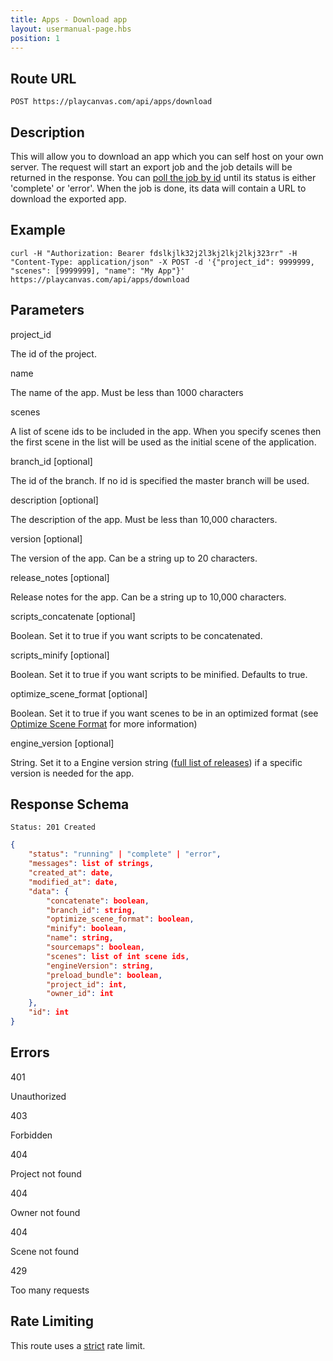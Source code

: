 ```yaml
---
title: Apps - Download app
layout: usermanual-page.hbs
position: 1
---
```


## Route URL

```none
POST https://playcanvas.com/api/apps/download
```

## Description

This will allow you to download an app which you can self host on your own server. The request will start an export job and the job details will be returned in the response. You can [poll the job by id][2] until its status is either 'complete' or 'error'. When the job is done, its data will contain a URL to download the exported app.

## Example

```none
curl -H "Authorization: Bearer fdslkjlk32j2l3kj2lkj2lkj323rr" -H "Content-Type: application/json" -X POST -d '{"project_id": 9999999, "scenes": [9999999], "name": "My App"}' https://playcanvas.com/api/apps/download
```

## Parameters

<div class="params">
<div class="parameter"><span class="param">project_id</span><p>The id of the project.</p></div>
<div class="parameter"><span class="param">name</span><p>The name of the app. Must be less than 1000 characters</p></div>
<div class="parameter"><span class="param">scenes</span><p>A list of scene ids to be included in the app. When you specify scenes then the first scene in the list will be used as the initial scene of the application.</p></div>
<div class="parameter"><span class="param">branch_id [optional]</span><p>The id of the branch. If no id is specified the master branch will be used.</p></div>
<div class="parameter"><span class="param">description [optional]</span><p>The description of the app. Must be less than 10,000 characters.</p></div>
<div class="parameter"><span class="param">version [optional]</span><p>The version of the app. Can be a string up to 20 characters.</p></div>
<div class="parameter"><span class="param">release_notes [optional]</span><p>Release notes for the app. Can be a string up to 10,000 characters.</p></div>
<div class="parameter"><span class="param">scripts_concatenate [optional]</span><p>Boolean. Set it to true if you want scripts to be concatenated.</p></div>
<div class="parameter"><span class="param">scripts_minify [optional]</span><p>Boolean. Set it to true if you want scripts to be minified. Defaults to true.</p></div>
<div class="parameter"><span class="param">optimize_scene_format [optional]</span><p>Boolean. Set it to true if you want scenes to be in an optimized format (see <a href="/user-manual/optimization/optimizing-scene-format">Optimize Scene Format</a> for more information)</p></div>
<div class="parameter"><span class="param">engine_version [optional]</span><p>String. Set it to a Engine version string (<a href="https://github.com/playcanvas/engine/releases" target="_blank">full list of releases</a>) if a specific version is needed for the app.</p></div>
</div>

## Response Schema

```none
Status: 201 Created
```

```json
{
    "status": "running" | "complete" | "error",
    "messages": list of strings,
    "created_at": date,
    "modified_at": date,
    "data": {
        "concatenate": boolean,
        "branch_id": string,
        "optimize_scene_format": boolean,
        "minify": boolean,
        "name": string,
        "sourcemaps": boolean,
        "scenes": list of int scene ids,
        "engineVersion": string,
        "preload_bundle": boolean,
        "project_id": int,
        "owner_id": int
    },
    "id": int
}
```

## Errors

<div class="params">
<div class="parameter"><span class="param">401</span><p>Unauthorized</p></div>
<div class="parameter"><span class="param">403</span><p>Forbidden</p></div>
<div class="parameter"><span class="param">404</span><p>Project not found</p></div>
<div class="parameter"><span class="param">404</span><p>Owner not found</p></div>
<div class="parameter"><span class="param">404</span><p>Scene not found</p></div>
<div class="parameter"><span class="param">429</span><p>Too many requests</p></div>
</div>

## Rate Limiting

This route uses a [strict][1] rate limit.

[1]: /user-manual/api#rate-limiting
[2]: /user-manual/api/job-get

